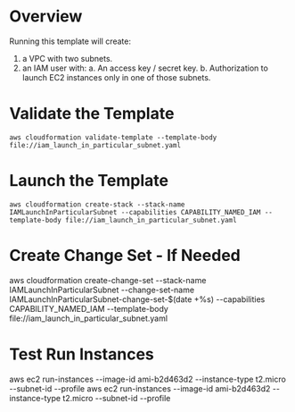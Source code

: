 # Overview
Running this template will create:

1. a VPC with two subnets.
2. an IAM user with:
  a. An access key / secret key.
  b. Authorization to launch EC2 instances only in one of those subnets.

# Validate the Template

`aws cloudformation validate-template --template-body file://iam_launch_in_particular_subnet.yaml`

# Launch the Template

`aws cloudformation create-stack --stack-name IAMLaunchInParticularSubnet --capabilities CAPABILITY_NAMED_IAM --template-body file://iam_launch_in_particular_subnet.yaml`

# Create Change Set - If Needed

aws cloudformation create-change-set --stack-name IAMLaunchInParticularSubnet --change-set-name IAMLaunchInParticularSubnet-change-set-$(date +%s) --capabilities CAPABILITY_NAMED_IAM --template-body file://iam_launch_in_particular_subnet.yaml

# Test Run Instances
aws ec2 run-instances --image-id ami-b2d463d2 --instance-type t2.micro --subnet-id <from private subnet> --profile <profile>
aws ec2 run-instances --image-id ami-b2d463d2 --instance-type t2.micro --subnet-id <from public subnet> --profile <profile>

